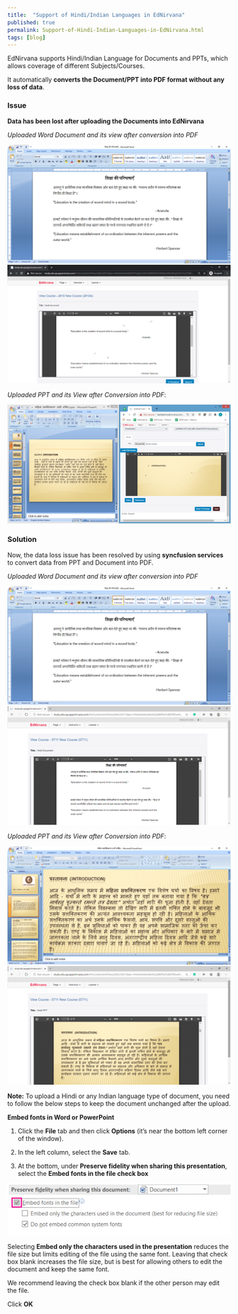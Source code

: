 ```yaml
---
title:  "Support of Hindi/Indian Languages in EdNirvana"
published: true
permalink: Support-of-Hindi-Indian-Languages-in-EdNirvana.html
tags: [blog]
---
```





EdNirvana supports Hindi/Indian Language for Documents and PPTs, which allows coverage of different Subjects/Courses.

It automatically **converts the Document/PPT into PDF format without any loss of data**.

### Issue 

 **Data has been lost after uploading the Documents into EdNirvana**

*Uploaded Word Document and its view after conversion into PDF*

![](/images/wordfile.png)
![](/images/errorwordfile.png)


*Uploaded PPT and its View after Conversion into PDF*:
 
![](/images/errorppt.png)

### Solution

Now, the data loss issue has been resolved by using **syncfusion services** to convert data from PPT and Document into PDF.


*Uploaded Word Document and its view after conversion into PDF*

![](/images/wordfile2.png)
![](/images/correctwordfile.png)



*Uploaded PPT and its View after Conversion into PDF*:

![](/images/pptfile.png)
![](/images/correctpptfile.png)

**Note:** To upload a Hindi or any Indian language type of document, you need to follow the below steps to keep the document unchanged after the upload.

**Embed fonts in Word or PowerPoint**

1. Click the **File** tab and then click **Options** (it’s near the bottom left corner of the window).

2. In the left column, select the **Save** tab.

3. At the bottom, under **Preserve fidelity when sharing this presentation**, select the **Embed fonts in the file check box**

![](/images/guidline.png)

Selecting **Embed only the characters used in the presentation** reduces the file size but limits editing of the file using the same font. Leaving that check box blank increases the file size, but is best for allowing others to edit the document and keep the same font.

We recommend leaving the check box blank if the other person may edit the file.

Click **OK**

